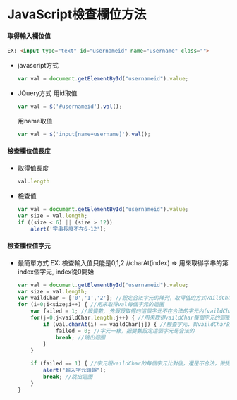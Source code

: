 # JavaScript檢查欄位方法
#### 取得輸入欄位值
```html
EX: <input type="text" id="usernameid" name="username" class="">
```
  - javascript方式
    ```javascript
    var val = document.getElementById("usernameid").value;
    ```
  - JQuery方式
    用id取值
    ```javascript
    var val = $('#usernameid').val();
    ```
    用name取值
    ```javascript
    var val = $('input[name=username]').val();
    ```

#### 檢查欄位值長度
  - 取得值長度
    ```javascript
    val.length
    ```
  - 檢查值
    ```javascript
    var val = document.getElementById("usernameid").value;
    var size = val.length;
    if ((size < 6) || (size > 12))
    	alert('字串長度不在6~12');
    ```

#### 檢查欄位值字元
  - 最簡單方式
    EX: 檢查輸入值只能是0,1,2
    //charAt(index) => 用來取得字串的第index個字元, index從0開始
    ```javascript
    var val = document.getElementById("usernameid").value;
    var size = val.length;
    var vaildChar = ['0','1','2']; //設定合法字元的陣列，取得值的方式vaildChar[index]
    for (i=0;i<size;i++) { //用來取得val每個字元的迴圈
    	var failed = 1; //設變數, 先假設取得的這個字元不在合法的字元內(vaildChar)
    	for(j=0;j<vaildChar.length;j++) { //用來取得vaildChar每個字元的迴圈
    		if (val.charAt(i) == vaildChar[j]) { //檢查字元，與vaildChar的字元是不是一樣
    		    failed = 0; //字元一樣，把變數設定這個字元是合法的
    		    break; //跳出迴圈
    		}
        }
        
        if (failed == 1) { //字元跟vaildChar的每個字元比對後，還是不合法，做提示訊息
        	alert("輸入字元錯誤");
        	break; //跳出迴圈
        }
    }
    ```
